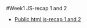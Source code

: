 #Week1 JS-recap 1 and 2

- [Public html js-recap 1 and 2](https://users.metropolia.fi/~gerlih/Week1/JS_recap/)
